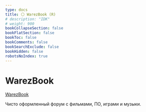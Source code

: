 ```yaml
---
type: docs
title: ⚪️ WarezBook (R)
# description: "IDK"
# weight: 900
bookCollapseSection: false
bookFlatSection: false
bookToc: false
bookComments: false
bookSearchExclude: false
bookHidden: false
robotsNoIndex: true
---
```


# WarezBook

[WarezBook](https://www.warezbook.org/?nt)

Чисто оформленный форум с фильмами, ПО, играми и музыки.
